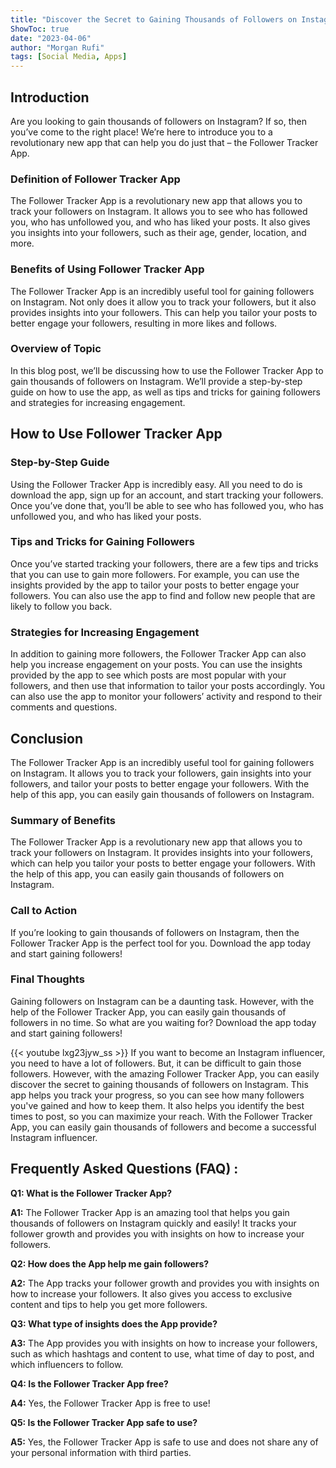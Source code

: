 ```yaml
---
title: "Discover the Secret to Gaining Thousands of Followers on Instagram with this Amazing Follower Tracker App!"
ShowToc: true 
date: "2023-04-06"
author: "Morgan Rufi" 
tags: [Social Media, Apps]
---
```

## Introduction
Are you looking to gain thousands of followers on Instagram? If so, then you’ve come to the right place! We’re here to introduce you to a revolutionary new app that can help you do just that – the Follower Tracker App. 

### Definition of Follower Tracker App
The Follower Tracker App is a revolutionary new app that allows you to track your followers on Instagram. It allows you to see who has followed you, who has unfollowed you, and who has liked your posts. It also gives you insights into your followers, such as their age, gender, location, and more. 

### Benefits of Using Follower Tracker App
The Follower Tracker App is an incredibly useful tool for gaining followers on Instagram. Not only does it allow you to track your followers, but it also provides insights into your followers. This can help you tailor your posts to better engage your followers, resulting in more likes and follows. 

### Overview of Topic
In this blog post, we’ll be discussing how to use the Follower Tracker App to gain thousands of followers on Instagram. We’ll provide a step-by-step guide on how to use the app, as well as tips and tricks for gaining followers and strategies for increasing engagement. 

## How to Use Follower Tracker App
### Step-by-Step Guide
Using the Follower Tracker App is incredibly easy. All you need to do is download the app, sign up for an account, and start tracking your followers. Once you’ve done that, you’ll be able to see who has followed you, who has unfollowed you, and who has liked your posts. 

### Tips and Tricks for Gaining Followers
Once you’ve started tracking your followers, there are a few tips and tricks that you can use to gain more followers. For example, you can use the insights provided by the app to tailor your posts to better engage your followers. You can also use the app to find and follow new people that are likely to follow you back. 

### Strategies for Increasing Engagement
In addition to gaining more followers, the Follower Tracker App can also help you increase engagement on your posts. You can use the insights provided by the app to see which posts are most popular with your followers, and then use that information to tailor your posts accordingly. You can also use the app to monitor your followers’ activity and respond to their comments and questions. 

## Conclusion
The Follower Tracker App is an incredibly useful tool for gaining followers on Instagram. It allows you to track your followers, gain insights into your followers, and tailor your posts to better engage your followers. With the help of this app, you can easily gain thousands of followers on Instagram. 

### Summary of Benefits
The Follower Tracker App is a revolutionary new app that allows you to track your followers on Instagram. It provides insights into your followers, which can help you tailor your posts to better engage your followers. With the help of this app, you can easily gain thousands of followers on Instagram. 

### Call to Action
If you’re looking to gain thousands of followers on Instagram, then the Follower Tracker App is the perfect tool for you. Download the app today and start gaining followers! 

### Final Thoughts
Gaining followers on Instagram can be a daunting task. However, with the help of the Follower Tracker App, you can easily gain thousands of followers in no time. So what are you waiting for? Download the app today and start gaining followers!

{{< youtube lxg23jyw_ss >}} 
If you want to become an Instagram influencer, you need to have a lot of followers. But, it can be difficult to gain those followers. However, with the amazing Follower Tracker App, you can easily discover the secret to gaining thousands of followers on Instagram. This app helps you track your progress, so you can see how many followers you've gained and how to keep them. It also helps you identify the best times to post, so you can maximize your reach. With the Follower Tracker App, you can easily gain thousands of followers and become a successful Instagram influencer.

## Frequently Asked Questions (FAQ) :
**Q1: What is the Follower Tracker App?**

**A1:** The Follower Tracker App is an amazing tool that helps you gain thousands of followers on Instagram quickly and easily! It tracks your follower growth and provides you with insights on how to increase your followers. 

**Q2: How does the App help me gain followers?**

**A2:** The App tracks your follower growth and provides you with insights on how to increase your followers. It also gives you access to exclusive content and tips to help you get more followers. 

**Q3: What type of insights does the App provide?**

**A3:** The App provides you with insights on how to increase your followers, such as which hashtags and content to use, what time of day to post, and which influencers to follow. 

**Q4: Is the Follower Tracker App free?**

**A4:** Yes, the Follower Tracker App is free to use! 

**Q5: Is the Follower Tracker App safe to use?**

**A5:** Yes, the Follower Tracker App is safe to use and does not share any of your personal information with third parties.


